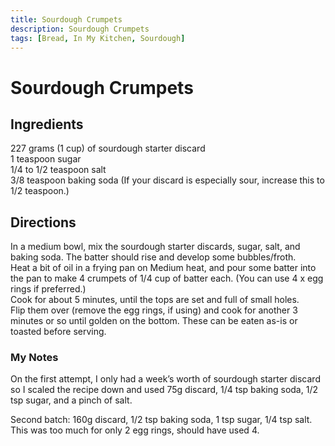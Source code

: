 ```yaml
---
title: Sourdough Crumpets
description: Sourdough Crumpets
tags: [Bread, In My Kitchen, Sourdough]
---
```


# Sourdough Crumpets

## Ingredients
227 grams (1 cup) of sourdough starter discard  
1 teaspoon sugar  
1/4 to 1/2 teaspoon salt  
3/8 teaspoon baking soda (If your discard is especially sour, increase this to 1/2 teaspoon.)

## Directions
In a medium bowl, mix the sourdough starter discards, sugar, salt, and baking soda. The batter should rise and develop some bubbles/froth.  
Heat a bit of oil in a frying pan on Medium heat, and pour some batter into the pan to make 4 crumpets of 1/4 cup of batter each. (You can use 4 x egg rings if preferred.)  
Cook for about 5 minutes, until the tops are set and full of small holes.  
Flip them over (remove the egg rings, if using) and cook for another 3 minutes or so until golden on the bottom. These can be eaten as-is or toasted before serving.

### My Notes
On the first attempt, I only had a week’s worth of sourdough starter discard so I scaled the recipe down and used 75g discard, 1/4 tsp baking soda, 1/2 tsp sugar, and a pinch of salt.

Second batch: 160g discard, 1/2 tsp baking soda, 1 tsp sugar, 1/4 tsp salt. This was too much for only 2 egg rings, should have used 4.